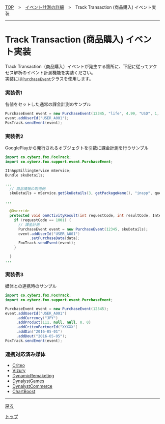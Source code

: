[TOP](../../README.md)　>　[イベント計測の詳細](../README.md)　>　Track Transaction (商品購入) イベント実装

---

# Track Transaction (商品購入) イベント実装

Track Transaction（商品購入）イベントが発生する箇所に、下記に従ってアクセス解析のイベント計測機能を実装ください。<br>
実装には[`PurchaseEvent`](../../sdk_api/event/PurchaseEvent.md)クラスを使用します。

### 実装例1

各値をセットした通常の課金計測のサンプル

```java
PurchaseEvent event = new PurchaseEvent(12345, "life", 4.99, "USD", 1, "ITEM-001");
event.addUserId("USER_A001");
FoxTrack.sendEvent(event);
```

### 実装例2

GooglePlayから発行されるオブジェクトを引数に課金計測を行うサンプル

```java
import co.cyberz.fox.FoxTrack;
import co.cyberz.fox.support.event.PurchaseEvent;

IInAppBillingService mService;
Bundle skuDetails;

...
  // 商品情報の取得例
  skuDetails = mService.getSkuDetails(3, getPackageName(), "inapp", querySkus);

...

  @Override
  protected void onActivityResult(int requestCode, int resultCode, Intent data) {
    if (requestCode == 1001) {
      // 課金計測
      PurchaseEvent event = new PurchaseEvent(12345, skuDetails);
      event.addUserId("USER_A001")
           .setPurchaseData(data);
      FoxTrack.sendEvent(event);
    }

  }
...
```

### 実装例3

媒体との連携時のサンプル

```java
import co.cyberz.fox.FoxTrack;
import co.cyberz.fox.support.event.PurchaseEvent;

PurchaseEvent event = new PurchaseEvent(12345);
event.addUserId("USER_A001")
     .addCurrency("JPY")
     .addProduct(111, null, null, 0, 0)
     .addCriteoPartnerId("XXXXX")
     .addDin("2016-05-01")
     .addDout("2016-05-05");
FoxTrack.sendEvent(event);
```


### 連携対応済み媒体

* [Criteo](../cooperation_medias/Criteo/README.md#purchase)
* [Vizury](../cooperation_medias/Vizury/README.md#purchase)
* [DynamicRemaketing](../cooperation_medias/DynamicRemarketing/README.md#purchase)
* [DynalystGames](../cooperation_medias/DynalystGames/README.md#purchase)
* [DynalystCommerce](../cooperation_medias/DynalystCommerce/README.md#purchase)
* [ChartBoost](../cooperation_medias/Chartboost/README.md#purchase)

---
[戻る](../README.md#supported_events)

[トップ](../../README.md)
